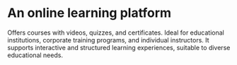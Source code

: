 # An online learning platform 
Offers courses with videos, quizzes, and certificates.
Ideal for educational institutions, corporate training programs, and individual instructors. 
It supports interactive and structured learning experiences, suitable to diverse educational needs.

